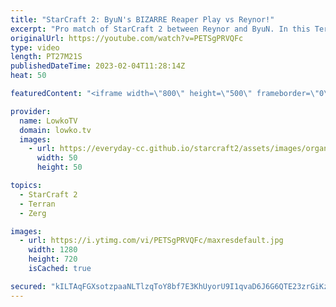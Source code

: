 ```yaml
---
title: "StarCraft 2: ByuN's BIZARRE Reaper Play vs Reynor!"
excerpt: "Pro match of StarCraft 2 between Reynor and ByuN. In this Terran versus Zerg ByuN decides to open up with a Reaper 'proxy' inside his own main base. While the double Rax Reaper opener is something he has shown many times, he decides to add a third Barracks and it manages to throw Reynor off guard.  Support"
originalUrl: https://youtube.com/watch?v=PETSgPRVQFc
type: video
length: PT27M21S
publishedDateTime: 2023-02-04T11:28:14Z
heat: 50

featuredContent: "<iframe width=\"800\" height=\"500\" frameborder=\"0\" src=\"https://www.youtube.com/embed/PETSgPRVQFc\" allow=\"accelerometer; autoplay; encrypted-media; gyroscope; picture-in-picture\" allowfullscreen></iframe>"

provider:
  name: LowkoTV
  domain: lowko.tv
  images:
    - url: https://everyday-cc.github.io/starcraft2/assets/images/organizations/lowko.tv-50x50.jpg
      width: 50
      height: 50

topics:
  - StarCraft 2
  - Terran
  - Zerg

images:
  - url: https://i.ytimg.com/vi/PETSgPRVQFc/maxresdefault.jpg
    width: 1280
    height: 720
    isCached: true

secured: "kILTAqFGXsotzpaaNLTlzqToY8bf7E3KhUyorU9I1qvaD6J6G6QTE23zrGiKz+V7ue6NYAeWMq6lGvcZwuLjkcxzZbb3/U3INiM4FDciP7eMURHfD4v3n+9xCGoX298w7f3UZNFKa5QVx0xLio9i/qlPmhRlArlPQuOluF6FbEeSu1DaZWr8IrdBOko5rOeaCL/+4+OjIM4BiJud4srubsTzES5B75XTiHdH14fRNluY5rkB91b/XN3dyWFH2hRoeRPVMQ9ZiQ4EARf9BoWJ6MJWciTiVrQ3zTa+yjR0xFQLnMxuprY2497gwWi8zUkpaCJPpmiLiBvbHbWK1Ki9WugwIT7n228YxaWW13d2RTjijU5R99ERODC7RCx1h+8l9OlfhJ6ljVn1CC0N+EoMt6nEsVSuheL8KH2OZJ7XVSI=;RVvvP7QB1UYKonx2G/v0NA=="
---
```


